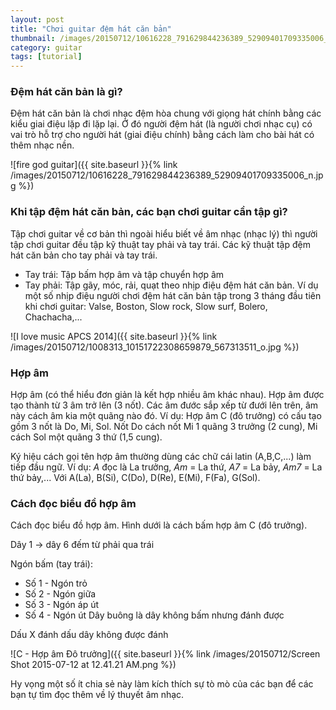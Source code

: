 ```yaml
---
layout: post
title: "Chơi guitar đệm hát căn bản"
thumbnail: /images/20150712/10616228_791629844236389_52909401709335006_n.jpg
category: guitar
tags: [tutorial]
---
```


### Đệm hát căn bản là gì?
Đệm hát căn bản là chơi nhạc đệm hòa chung với giọng hát chính bằng các kiểu giai điệu lặp đi lặp lại. Ở đó người đệm hát (là người chơi nhạc cụ) có vai trò hỗ trợ cho người hát (giai điệu chính) bằng cách làm cho bài hát có thêm nhạc nền.

![fire god guitar]({{ site.baseurl }}{% link /images/20150712/10616228_791629844236389_52909401709335006_n.jpg %})

### Khi tập đệm hát căn bản, các bạn chơi guitar cần tập gì?
Tập chơi guitar về cơ bản thì ngoài hiểu biết về âm nhạc (nhạc lý) thì người tập chơi guitar đều tập kỹ thuật tay phải và tay trái. Các kỹ thuật tập đệm hát căn bản cho tay phải và tay trái.

* Tay trái: Tập bấm hợp âm và tập chuyển hợp âm
* Tay phải: Tập gãy, móc, rải, quạt theo nhịp điệu đệm hát căn bản.
Ví dụ một số nhịp điệu người chơi đệm hát căn bản tập trong 3 tháng đầu tiên khi chơi guitar: Valse, Boston, Slow rock, Slow surf, Bolero, Chachacha,...

![I love music APCS 2014]({{ site.baseurl }}{% link /images/20150712/1008313_10151722308659879_567313511_o.jpg %})

### Hợp âm
Hợp âm (có thể hiểu đơn giản là kết hợp nhiều âm khác nhau). Hợp âm được tạo thành từ 3 âm trở lên (3 nốt). Các âm đước sắp xếp từ đưới lên trên, âm này cách âm kia một quãng nào đó. Ví dụ: Hợp âm C (đô trưởng) có cấu tạo gồm 3 nốt là Do, Mi, Sol. Nốt Do cách nốt Mi 1 quãng 3 trưởng (2 cung), Mi cách Sol một quãng 3 thứ (1,5 cung).

Ký hiệu cách gọi tên hợp âm thường dùng các chữ cái latin (A,B,C,...) làm tiếp đầu ngữ. Ví dụ: *A* đọc là La trưởng, *Am* = La thứ, *A7* = La bảy, *Am7* = La thứ bảy,... Với A(La), B(Si), C(Do), D(Re), E(Mi), F(Fa), G(Sol).

### Cách đọc biểu đồ hợp âm
Cách đọc biểu đồ hợp âm. Hình dưới là cách bấm hợp âm C (đô trưởng).

Dây 1 -> dây 6 đếm từ phải qua trái

Ngón bấm (tay trái):
+ Số 1 - Ngón trỏ 
+ Số 2 - Ngón giữa 
+ Số 3 - Ngón áp út
+ Số 4 - Ngón út 
Dây buông là dây không bấm nhưng đánh được

Dấu X đánh dấu dây không được đánh

![C - Hợp âm Đô trưởng]({{ site.baseurl }}{% link /images/20150712/Screen Shot 2015-07-12 at 12.41.21 AM.png %})

Hy vọng một số ít chia sẻ này làm kích thích sự tò mò của các bạn để các bạn tự tìm đọc thêm về lý thuyết âm nhạc.
